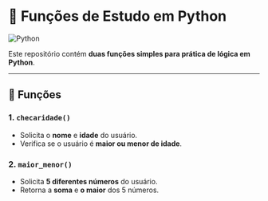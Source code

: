 # 🐍 Funções de Estudo em Python

![Python](https://img.shields.io/badge/Python-3.11-blue?logo=python&logoColor=white)

Este repositório contém **duas funções simples para prática de lógica em Python**.

---

## 🔹 Funções

### 1. `checaridade()`
- Solicita o **nome** e **idade** do usuário.
- Verifica se o usuário é **maior ou menor de idade**.

### 2. `maior_menor()`
- Solicita **5 diferentes números** do usuário.
- Retorna a **soma** e **o maior** dos 5 números.


